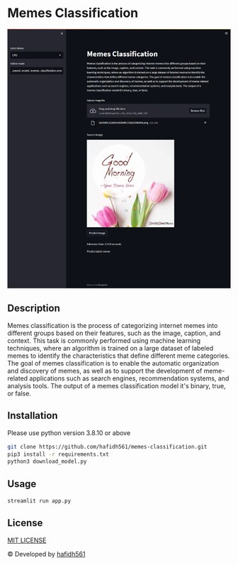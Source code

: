 # Memes Classification

![example](./blob/example.png "example")

## Description

Memes classification is the process of categorizing internet memes into different groups based on their features, such as the image, caption, and context. This task is commonly performed using machine learning techniques, where an algorithm is trained on a large dataset of labeled memes to identify the characteristics that define different meme categories. The goal of memes classification is to enable the automatic organization and discovery of memes, as well as to support the development of meme-related applications such as search engines, recommendation systems, and analysis tools. The output of a memes classification model it's binary, true, or false.

## Installation

Please use python version 3.8.10 or above

```bash
git clone https://github.com/hafidh561/memes-classification.git
pip3 install -r requirements.txt
python3 download_model.py
```

## Usage

```bash
streamlit run app.py
```

## License

[MIT LICENSE](./LICENSE)

© Developed by [hafidh561](https://github.com/hafidh561)
